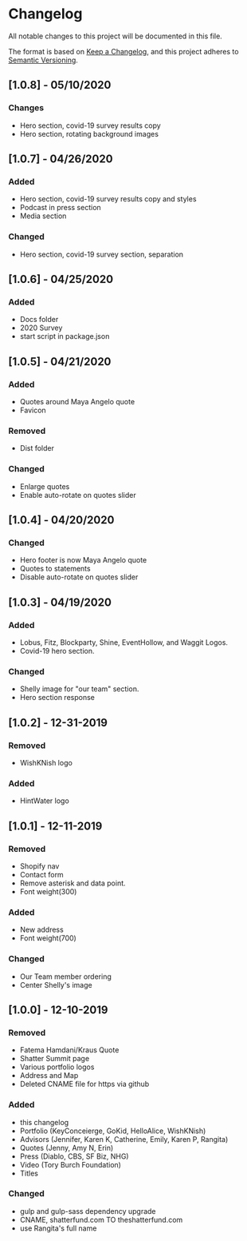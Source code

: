 # Changelog

All notable changes to this project will be documented in this file.

The format is based on [Keep a Changelog](https://keepachangelog.com/en/1.0.0/),
and this project adheres to [Semantic Versioning](https://semver.org/spec/v2.0.0.html).

## [1.0.8] - 05/10/2020
### Changes
- Hero section, covid-19 survey results copy
- Hero section, rotating background images

## [1.0.7] - 04/26/2020
### Added
- Hero section, covid-19 survey results copy and styles
- Podcast in press section
- Media section

### Changed
- Hero section, covid-19 survey section, separation

## [1.0.6] - 04/25/2020
### Added
- Docs folder
- 2020 Survey
- start script in package.json

## [1.0.5] - 04/21/2020
### Added
- Quotes around Maya Angelo quote
- Favicon

### Removed
- Dist folder

### Changed
- Enlarge quotes
- Enable auto-rotate on quotes slider

## [1.0.4] - 04/20/2020
### Changed
- Hero footer is now Maya Angelo quote
- Quotes to statements
- Disable auto-rotate on quotes slider

## [1.0.3] - 04/19/2020
### Added
- Lobus, Fitz, Blockparty, Shine, EventHollow, and Waggit Logos.
- Covid-19 hero section.

### Changed
- Shelly image for "our team" section.
- Hero section response

## [1.0.2] - 12-31-2019
### Removed
- WishKNish logo

### Added
- HintWater logo

## [1.0.1] - 12-11-2019
### Removed
- Shopify nav
- Contact form
- Remove asterisk and data point.
- Font weight(300)

### Added
- New address
- Font weight(700) 

### Changed
- Our Team member ordering
- Center Shelly's image

## [1.0.0] - 12-10-2019
### Removed
- Fatema Hamdani/Kraus Quote
- Shatter Summit page
- Various portfolio logos
- Address and Map
- Deleted CNAME file for https via github

### Added
- this changelog
- Portfolio (KeyConceierge, GoKid, HelloAlice, WishKNish)
- Advisors (Jennifer, Karen K, Catherine, Emily, Karen P, Rangita)
- Quotes (Jenny, Amy N, Erin)
- Press (Diablo, CBS, SF Biz, NHG)
- Video (Tory Burch Foundation)
- Titles

### Changed
- gulp and gulp-sass dependency upgrade
- CNAME, shatterfund.com TO theshatterfund.com
- use Rangita's full name
